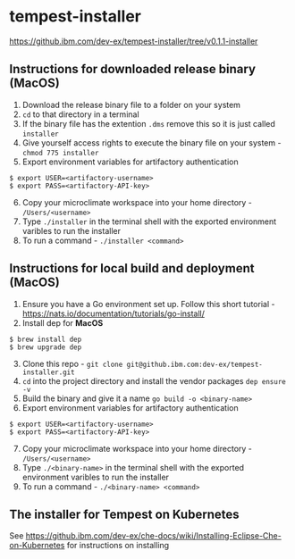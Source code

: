 # tempest-installer

https://github.ibm.com/dev-ex/tempest-installer/tree/v0.1.1-installer

## Instructions for downloaded release binary (MacOS)
1. Download the release binary file to a folder on your system
2. `cd` to that directory in a terminal
3. If the binary file has the extention `.dms` remove this so it is just called `installer`
4. Give yourself access rights to execute the binary file on your system - `chmod 775 installer`
5. Export environment variables for artifactory authentication
```
$ export USER=<artifactory-username>
$ export PASS=<artifactory-API-key>
```
6. Copy your microclimate workspace into your home directory - `/Users/<username>`
7. Type `./installer` in the terminal shell with the exported environment varibles to run the installer
8. To run a command - `./installer <command>`

## Instructions for local build and deployment (MacOS)
1. Ensure you have a Go environment set up. Follow this short tutorial - https://nats.io/documentation/tutorials/go-install/
2. Install dep for **MacOS**
```
$ brew install dep
$ brew upgrade dep
```

3. Clone this repo - `git clone git@github.ibm.com:dev-ex/tempest-installer.git`
4. `cd` into the project directory and install the vendor packages `dep ensure -v`
5. Build the binary and give it a name `go build -o <binary-name>`
6. Export environment variables for artifactory authentication
```
$ export USER=<artifactory-username>
$ export PASS=<artifactory-API-key>
```
7. Copy your microclimate workspace into your home directory - `/Users/<username>`
8. Type `./<binary-name>` in the terminal shell with the exported environment varibles to run the installer
9. To run a command - `./<binary-name> <command>`

 ## The installer for Tempest on Kubernetes

See https://github.ibm.com/dev-ex/che-docs/wiki/Installing-Eclipse-Che-on-Kubernetes for instructions on installing
